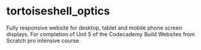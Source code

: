 # tortoiseshell_optics
Fully responsive website for desktop, tablet and mobile phone screen displays.
For completion of Unit 5 of the Codecademy Build Websites from Scratch pro intensive course.
